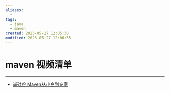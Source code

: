 ```yaml
---
aliases:
  - 
tags:
  - java
  - maven
created: 2023-05-27 12:05:30
modified: 2023-05-27 12:06:55
---
```

# maven 视频清单

---

* [尚硅谷 Maven从小白到专家](https://www.bilibili.com/video/BV12q4y147e4)

